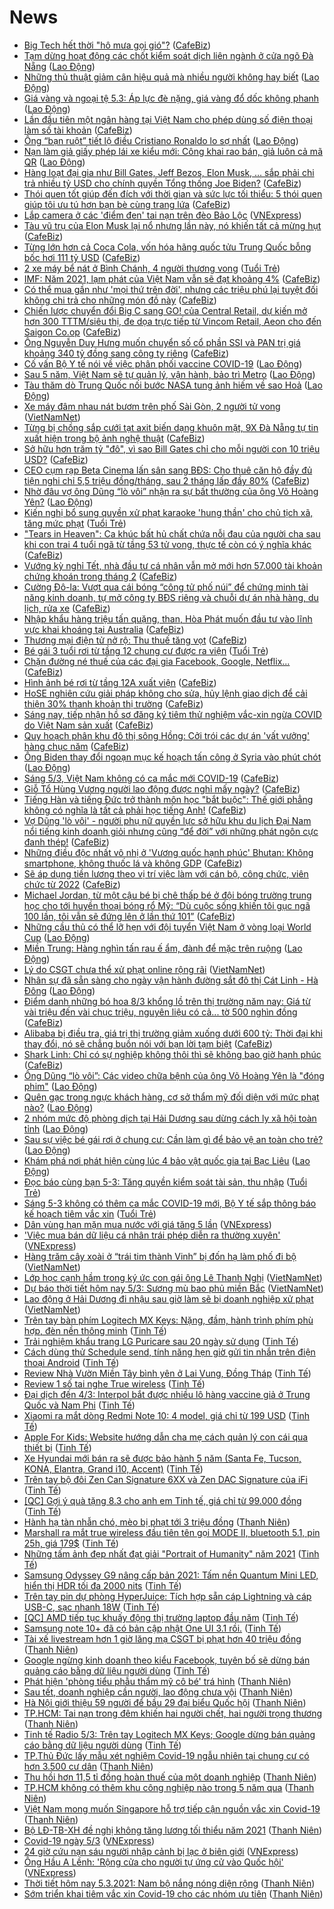 # News

- [Big Tech hết thời "hô mưa gọi gió"?](https://cafebiz.vn/big-tech-het-thoi-ho-mua-goi-gio-20210305090343827.chn) ([CafeBiz](https://cafebiz.vn))
- [Tạm dừng hoạt động các chốt kiểm soát dịch liên ngành ở cửa ngõ Đà Nẵng](https://laodong.vn/xa-hoi/tam-dung-hoat-dong-cac-chot-kiem-soat-dich-lien-nganh-o-cua-ngo-da-nang-885983.ldo) ([Lao Động](https://laodong.vn))
- [Những thủ thuật giảm cân hiệu quả mà nhiều người không hay biết](https://laodong.vn/suc-khoe/nhung-thu-thuat-giam-can-hieu-qua-ma-nhieu-nguoi-khong-hay-biet-885923.ldo) ([Lao Động](https://laodong.vn))
- [Giá vàng và ngoại tệ 5.3: Áp lực đè nặng, giá vàng đổ dốc không phanh](https://laodong.vn/video/gia-vang-va-ngoai-te-53-ap-luc-de-nang-gia-vang-do-doc-khong-phanh-885986.ldo) ([Lao Động](https://laodong.vn))
- [Lần đầu tiên một ngân hàng tại Việt Nam cho phép dùng số điện thoại làm số tài khoản](https://cafebiz.vn/lan-dau-tien-mot-ngan-hang-tai-viet-nam-cho-phep-dung-so-dien-thoai-lam-so-tai-khoan-2021030510240781.chn) ([CafeBiz](https://cafebiz.vn))
- [Ông “bạn ruột” tiết lộ điều Cristiano Ronaldo lo sợ nhất](https://laodong.vn/the-thao/ong-ban-ruot-tiet-lo-dieu-cristiano-ronaldo-lo-so-nhat-885961.ldo) ([Lao Động](https://laodong.vn))
- [Nạn làm giả giấy phép lái xe kiểu mới: Công khai rao bán, giả luôn cả mã QR](https://laodong.vn/xa-hoi/nan-lam-gia-giay-phep-lai-xe-kieu-moi-cong-khai-rao-ban-gia-luon-ca-ma-qr-885872.ldo) ([Lao Động](https://laodong.vn))
- [Hàng loạt đại gia như Bill Gates, Jeff Bezos, Elon Musk, … sắp phải chi trả nhiều tỷ USD cho chính quyền Tổng thống Joe Biden?](https://cafebiz.vn/hang-loat-dai-gia-nhu-bill-gates-jeff-bezos-elon-musk-sap-phai-chi-tra-nhieu-ty-usd-cho-chinh-quyen-tong-thong-joe-biden-20210305094633287.chn) ([CafeBiz](https://cafebiz.vn))
- [Thói quen tốt giúp đến đích với thời gian và sức lực tối thiểu: 5 thói quen giúp tôi ưu tú hơn bạn bè cùng trang lứa](https://cafebiz.vn/thoi-quen-tot-giup-den-dich-voi-thoi-gian-va-suc-luc-toi-thieu-5-thoi-quen-giup-toi-uu-tu-hon-ban-be-cung-trang-lua-20210304153259834.chn) ([CafeBiz](https://cafebiz.vn))
- [Lắp camera ở các 'điểm đen' tai nạn trên đèo Bảo Lộc](https://vnexpress.net/lap-camera-o-cac-diem-den-tai-nan-tren-deo-bao-loc-4243812.html) ([VNExpress](https://vnexpress.net))
- [Tàu vũ trụ của Elon Musk lại nổ nhưng lần này, nó khiến tất cả mừng hụt](https://cafebiz.vn/tau-vu-tru-cua-elon-musk-lai-no-nhung-lan-nay-no-khien-tat-ca-mung-hut-20210305085913953.chn) ([CafeBiz](https://cafebiz.vn))
- [Từng lớn hơn cả Coca Cola, vốn hóa hãng quốc tửu Trung Quốc bỗng bốc hơi 111 tỷ USD](https://cafebiz.vn/tung-lon-hon-ca-coca-cola-von-hoa-hang-quoc-tuu-trung-quoc-bong-boc-hoi-111-ty-usd-20210305095934282.chn) ([CafeBiz](https://cafebiz.vn))
- [2 xe máy bể nát ở Bình Chánh, 4 người thương vong](https://tuoitre.vn/hai-xe-may-be-nat-o-binh-chanh-4-nguoi-thuong-vong-20210305091058077.htm) ([Tuổi Trẻ](https://tuoitre.vn))
- [IMF: Năm 2021, lạm phát của Việt Nam vẫn sẽ đạt khoảng 4%](https://cafebiz.vn/imf-nam-2021-lam-phat-cua-viet-nam-van-se-dat-khoang-4-2021030509435631.chn) ([CafeBiz](https://cafebiz.vn))
- [Có thể mua gần như 'mọi thứ trên đời', nhưng các triệu phú lại tuyệt đối không chi trả cho những món đồ này](https://cafebiz.vn/co-the-mua-gan-nhu-moi-thu-tren-doi-nhung-cac-trieu-phu-lai-tuyet-doi-khong-chi-tra-cho-nhung-mon-do-nay-20210305085640605.chn) ([CafeBiz](https://cafebiz.vn))
- [Chiến lược chuyển đổi Big C sang GO! của Central Retail, dự kiến mở hơn 300 TTTM/siêu thị, đe dọa trực tiếp từ Vincom Retail, Aeon cho đến Saigon Co.op](https://cafebiz.vn/chien-luoc-chuyen-doi-big-c-sang-go-cua-rental-retail-du-kien-mo-hon-300-tttm-sieu-thi-de-doa-truc-tiep-tu-vincom-retail-aeon-cho-den-saigon-coop-20210305093922446.chn) ([CafeBiz](https://cafebiz.vn))
- [Ông Nguyễn Duy Hưng muốn chuyển số cổ phần SSI và PAN trị giá khoảng 340 tỷ đồng sang công ty riêng](https://cafebiz.vn/ong-nguyen-duy-hung-muon-chuyen-so-co-phan-ssi-va-pan-tri-gia-khoang-340-ty-dong-sang-cong-ty-rieng-20210305093733065.chn) ([CafeBiz](https://cafebiz.vn))
- [Cố vấn Bộ Y tế nói về việc phân phối vaccine COVID-19](https://laodong.vn/video-thoi-su/co-van-bo-y-te-noi-ve-viec-phan-phoi-vaccine-covid-19-885472.ldo) ([Lao Động](https://laodong.vn))
- [Sau 5 năm, Việt Nam sẽ tự  quản lý, vận hành, bảo trì Metro](https://laodong.vn/xa-hoi/sau-5-nam-viet-nam-se-tu-quan-ly-van-hanh-bao-tri-metro-885894.ldo) ([Lao Động](https://laodong.vn))
- [Tàu thăm dò Trung Quốc nối bước NASA tung ảnh hiếm về sao Hoả](https://laodong.vn/photo/tau-tham-do-trung-quoc-noi-buoc-nasa-tung-anh-hiem-ve-sao-hoa-885912.ldo) ([Lao Động](https://laodong.vn))
- [Xe máy đâm nhau nát bươm trên phố Sài Gòn, 2 người tử vong](http://vietnamnet.vn/vn/thoi-su/an-toan-giao-thong/xe-may-dam-nhau-nat-buom-tren-pho-sai-gon-2-nguoi-tu-vong-717374.html) ([VietNamNet](https://vietnamnet.vn))
- [Từng bị chồng sắp cưới tạt axit biến dạng khuôn mặt, 9X Đà Nẵng tự tin xuất hiện trong bộ ảnh nghệ thuật](https://cafebiz.vn/tung-bi-chong-sap-cuoi-tat-axit-bien-dang-khuon-mat-9x-da-nang-tu-tin-xuat-hien-trong-bo-anh-nghe-thuat-20210304161958001.chn) ([CafeBiz](https://cafebiz.vn))
- [Sở hữu hơn trăm tỷ "đô", vì sao Bill Gates chỉ cho mỗi người con 10 triệu USD?](https://cafebiz.vn/so-huu-hon-tram-ty-do-vi-sao-bill-gates-chi-cho-moi-nguoi-con-10-trieu-usd-20210305090125852.chn) ([CafeBiz](https://cafebiz.vn))
- [CEO cụm rạp Beta Cinema lấn sân sang BĐS: Cho thuê căn hộ đầy đủ tiện nghi chỉ 5,5 triệu đồng/tháng, sau 2 tháng lấp đầy 80%](https://cafebiz.vn/ceo-cum-rap-beta-cinema-lan-san-sang-bds-cho-thue-can-ho-day-du-tien-nghi-chi-55-trieu-dong-thang-sau-2-thang-lap-day-80-20210305084501245.chn) ([CafeBiz](https://cafebiz.vn))
- [Nhờ đâu vợ ông Dũng “lò vôi” nhận ra sự bất thường của ông Võ Hoàng Yên?](https://laodong.vn/video-thoi-su/nho-dau-vo-ong-dung-lo-voi-nhan-ra-su-bat-thuong-cua-ong-vo-hoang-yen-885810.ldo) ([Lao Động](https://laodong.vn))
- [Kiến nghị bổ sung quyền xử phạt karaoke 'hung thần' cho chủ tịch xã, tăng mức phạt](https://tuoitre.vn/kien-nghi-bo-sung-quyen-xu-phat-karaoke-hung-than-cho-chu-tich-xa-tang-muc-phat-20210305080418133.htm) ([Tuổi Trẻ](https://tuoitre.vn))
- ["Tears in Heaven": Ca khúc bất hủ chất chứa nỗi đau của người cha sau khi con trai 4 tuổi ngã từ tầng 53 tử vong, thực tế còn có ý nghĩa khác](https://cafebiz.vn/tears-in-heaven-ca-khuc-bat-hu-chat-chua-noi-dau-cua-nguoi-cha-sau-khi-con-trai-4-tuoi-nga-tu-tang-53-tu-vong-thuc-te-con-co-y-nghia-khac-20210305085803132.chn) ([CafeBiz](https://cafebiz.vn))
- [Vướng kỳ nghỉ Tết, nhà đầu tư cá nhân vẫn mở mới hơn 57.000 tài khoản chứng khoán trong tháng 2](https://cafebiz.vn/vuong-ky-nghi-tet-nha-dau-tu-ca-nhan-van-mo-moi-hon-57000-tai-khoan-chung-khoan-trong-thang-2-20210305085514461.chn) ([CafeBiz](https://cafebiz.vn))
- [Cường Đô-la: Vượt qua cái bóng “công tử phố núi” để chứng minh tài năng kinh doanh, tự mở công ty BĐS riêng và chuỗi dự án nhà hàng, du lịch, rửa xe](https://cafebiz.vn/cuong-do-la-vuot-qua-cai-bong-cong-tu-pho-nui-de-chung-minh-tai-nang-kinh-doanh-tu-mo-cong-ty-bds-rieng-va-chuoi-du-an-nha-hang-du-lich-rua-xe-20210226181919314.chn) ([CafeBiz](https://cafebiz.vn))
- [Nhập khẩu hàng triệu tấn quặng, than, Hòa Phát muốn đầu tư vào lĩnh vực khai khoáng tại Australia](https://cafebiz.vn/nhap-khau-hang-trieu-tan-quang-than-hoa-phat-muon-dau-tu-vao-linh-vuc-khai-khoang-tai-australia-20210305085006635.chn) ([CafeBiz](https://cafebiz.vn))
- [Thương mại điện tử nở rộ: Thu thuế tăng vọt](https://cafebiz.vn/thuong-mai-dien-tu-no-ro-thu-thue-tang-vot-20210305084647442.chn) ([CafeBiz](https://cafebiz.vn))
- [Bé gái 3 tuổi rơi từ tầng 12 chung cư được ra viện](https://tuoitre.vn/be-3-tuoi-roi-tu-tang-12-chung-cu-suc-khoe-da-on-dinh-duoc-ra-vien-20210305082642794.htm) ([Tuổi Trẻ](https://tuoitre.vn))
- [Chặn đường né thuế của các đại gia Facebook, Google, Netflix...](https://cafebiz.vn/chan-duong-ne-thue-cua-cac-dai-gia-facebook-google-netflix-20210305084205071.chn) ([CafeBiz](https://cafebiz.vn))
- [Hình ảnh bé rơi từ tầng 12A xuất viện](https://cafebiz.vn/hinh-anh-be-roi-tu-tang-12a-xuat-vien-2021030508415583.chn) ([CafeBiz](https://cafebiz.vn))
- [HoSE nghiên cứu giải pháp không cho sửa, hủy lệnh giao dịch để cải thiện 30% thanh khoản thị trường](https://cafebiz.vn/hose-nghien-cuu-giai-phap-khong-cho-sua-huy-lenh-giao-dich-de-cai-thien-30-thanh-khoan-thi-truong-20210305084008737.chn) ([CafeBiz](https://cafebiz.vn))
- [Sáng nay, tiếp nhận hồ sơ đăng ký tiêm thử nghiệm vắc-xin ngừa COVID do Việt Nam sản xuất](https://cafebiz.vn/sang-nay-tiep-nhan-ho-so-dang-ky-tiem-thu-nghiem-vac-xin-ngua-covid-do-viet-nam-san-xuat-20210305083943815.chn) ([CafeBiz](https://cafebiz.vn))
- [Quy hoạch phân khu đô thị sông Hồng: Cởi trói các dự án 'vất vưởng' hàng chục năm](https://cafebiz.vn/quy-hoach-phan-khu-do-thi-song-hong-coi-troi-cac-du-an-vat-vuong-hang-chuc-nam-20210305083055579.chn) ([CafeBiz](https://cafebiz.vn))
- [Ông Biden thay đổi ngoạn mục kế hoạch tấn công ở Syria vào phút chót](https://laodong.vn/the-gioi/ong-biden-thay-doi-ngoan-muc-ke-hoach-tan-cong-o-syria-vao-phut-chot-885952.ldo) ([Lao Động](https://laodong.vn))
- [Sáng 5/3, Việt Nam không có ca mắc mới COVID-19](https://cafebiz.vn/sang-5-3-viet-nam-khong-co-ca-mac-moi-covid-19-20210305082821292.chn) ([CafeBiz](https://cafebiz.vn))
- [Giỗ Tổ Hùng Vương người lao động được nghỉ mấy ngày?](https://cafebiz.vn/gio-to-hung-vuong-nguoi-lao-dong-duoc-nghi-may-ngay-20210305082538264.chn) ([CafeBiz](https://cafebiz.vn))
- [Tiếng Hàn và tiếng Đức trở thành môn học "bắt buộc": Thế giới phẳng không có nghĩa là tất cả phải học tiếng Anh!](https://cafebiz.vn/tieng-han-va-tieng-duc-tro-thanh-mon-hoc-bat-buoc-the-gioi-phang-khong-co-nghia-la-tat-ca-phai-hoc-tieng-anh-20210305082446823.chn) ([CafeBiz](https://cafebiz.vn))
- [Vợ Dũng 'lò vôi' - người phụ nữ quyền lực sở hữu khu du lịch Đại Nam nổi tiếng kinh doanh giỏi nhưng cũng “để đời” với những phát ngôn cực đanh thép!](https://cafebiz.vn/vo-dung-lo-voi-nguoi-phu-nu-quyen-luc-so-huu-khu-du-lich-dai-nam-noi-tieng-kinh-doanh-gioi-nhung-cung-de-doi-voi-nhung-phat-ngon-cuc-danh-thep-20210305082100699.chn) ([CafeBiz](https://cafebiz.vn))
- [Những điều độc nhất vô nhị ở 'Vương quốc hạnh phúc' Bhutan: Không smartphone, không thuốc lá và không GDP](https://cafebiz.vn/nhung-dieu-doc-nhat-vo-nhi-o-vuong-quoc-hanh-phuc-bhutan-khong-smartphone-khong-thuoc-la-va-khong-gdp-20210304145922104.chn) ([CafeBiz](https://cafebiz.vn))
- [Sẽ áp dụng tiền lương theo vị trí việc làm với cán bộ, công chức, viên chức từ 2022](https://cafebiz.vn/se-ap-dung-tien-luong-theo-vi-tri-viec-lam-voi-can-bo-cong-chuc-vien-chuc-tu-2022-2021030508193199.chn) ([CafeBiz](https://cafebiz.vn))
- [Michael Jordan, từ một cậu bé bị chê thấp bé ở đội bóng trường trung học cho tới huyền thoại bóng rổ Mỹ: “Dù cuộc sống khiến tôi gục ngã 100 lần, tôi vẫn sẽ đứng lên ở lần thứ 101”](https://cafebiz.vn/michael-jordan-tu-mot-cau-be-bi-che-thap-be-o-doi-bong-truong-trung-hoc-cho-toi-huyen-thoai-bong-ro-my-du-cuoc-song-khien-toi-guc-nga-100-lan-toi-van-se-dung-len-o-lan-thu-101-20210304152458847.chn) ([CafeBiz](https://cafebiz.vn))
- [Những cầu thủ có thể lỡ hẹn với đội tuyển Việt Nam ở vòng loại World Cup](https://laodong.vn/bong-da/nhung-cau-thu-co-the-lo-hen-voi-doi-tuyen-viet-nam-o-vong-loai-world-cup-885794.ldo) ([Lao Động](https://laodong.vn))
- [Miền Trung: Hàng nghìn tấn rau ế ẩm, đành để mặc trên ruộng](https://laodong.vn/kinh-te/mien-trung-hang-nghin-tan-rau-e-am-danh-de-mac-tren-ruong-885891.ldo) ([Lao Động](https://laodong.vn))
- [Lý do CSGT chưa thể xử phạt online rộng rãi](http://vietnamnet.vn/vn/thoi-su/an-toan-giao-thong/ly-do-csgt-chua-the-xu-phat-online-rong-rai-717346.html) ([VietNamNet](https://vietnamnet.vn))
- [Nhân sự đã sẵn sàng cho ngày vận hành đường sắt đô thị Cát Linh - Hà Đông](https://laodong.vn/giao-thong/nhan-su-da-san-sang-cho-ngay-van-hanh-duong-sat-do-thi-cat-linh-ha-dong-885892.ldo) ([Lao Động](https://laodong.vn))
- [Điểm danh những bó hoa 8/3 khổng lồ trên thị trường năm nay: Giá từ vài triệu đến vài chục triệu, nguyên liệu có cả... tờ 500 nghìn đồng](https://cafebiz.vn/diem-danh-nhung-bo-hoa-8-3-khong-lo-tren-thi-truong-nam-nay-gia-tu-vai-trieu-den-vai-chuc-trieu-nguyen-lieu-co-ca-to-500-nghin-dong-20210304151125759.chn) ([CafeBiz](https://cafebiz.vn))
- [Alibaba bị điều tra, giá trị thị trường giảm xuống dưới 600 tỷ: Thời đại khi thay đổi, nó sẽ chẳng buồn nói với bạn lời tạm biệt](https://cafebiz.vn/alibaba-bi-dieu-tra-gia-tri-thi-truong-giam-xuong-duoi-600-ty-thoi-dai-khi-thay-doi-no-se-chang-buon-noi-voi-ban-loi-tam-biet-20210304154208804.chn) ([CafeBiz](https://cafebiz.vn))
- [Shark Linh: Chỉ có sự nghiệp không thôi thì sẽ không bao giờ hạnh phúc](https://cafebiz.vn/shark-linh-chi-co-su-nghiep-khong-se-khong-bao-gio-hanh-phuc-20210304161712949.chn) ([CafeBiz](https://cafebiz.vn))
- [Ông Dũng “lò vôi”: Các video chữa bệnh của ông Võ Hoàng Yên là &quot;đóng phim&quot;](https://laodong.vn/video-thoi-su/ong-dung-lo-voi-cac-video-chua-benh-cua-ong-vo-hoang-yen-la-dong-phim-885854.ldo) ([Lao Động](https://laodong.vn))
- [Quên gạc trong ngực khách hàng, cơ sở thẩm mỹ đối diện với mức phạt nào?](https://laodong.vn/video/quen-gac-trong-nguc-khach-hang-co-so-tham-my-doi-dien-voi-muc-phat-nao-885770.ldo) ([Lao Động](https://laodong.vn))
- [2 nhóm mức độ phòng dịch tại Hải Dương sau dừng cách ly xã hội toàn tỉnh](https://laodong.vn/infographic/2-nhom-muc-do-phong-dich-tai-hai-duong-sau-dung-cach-ly-xa-hoi-toan-tinh-882734.ldo) ([Lao Động](https://laodong.vn))
- [Sau sự việc bé gái rơi ở chung cư: Cần làm gì để bảo vệ an toàn cho trẻ?](https://laodong.vn/gia-dinh-hon-nhan/sau-su-viec-be-gai-roi-o-chung-cu-can-lam-gi-de-bao-ve-an-toan-cho-tre-885767.ldo) ([Lao Động](https://laodong.vn))
- [Khám phá nơi phát hiện cùng lúc 4 bảo vật quốc gia tại Bạc Liêu](https://laodong.vn/photo/kham-pha-noi-phat-hien-cung-luc-4-bao-vat-quoc-gia-tai-bac-lieu-885787.ldo) ([Lao Động](https://laodong.vn))
- [Đọc báo cùng bạn 5-3: Tăng quyền kiểm soát tài sản, thu nhập](https://tuoitre.vn/doc-bao-cung-ban-5-3-tang-quyen-kiem-soat-tai-san-thu-nhap-20210305050914958.htm) ([Tuổi Trẻ](https://tuoitre.vn))
- [Sáng 5-3 không có thêm ca mắc COVID-19 mới, Bộ Y tế sắp thông báo kế hoạch tiêm vắc xin](https://tuoitre.vn/sang-5-3-khong-co-them-ca-mac-covid-19-moi-bo-y-te-sap-thong-bao-ke-hoach-tiem-vac-xin-20210305061915979.htm) ([Tuổi Trẻ](https://tuoitre.vn))
- [Dân vùng hạn mặn mua nước với giá tăng 5 lần](https://vnexpress.net/dan-vung-han-man-mua-nuoc-voi-gia-tang-5-lan-4243658.html) ([VNExpress](https://vnexpress.net))
- ['Việc mua bán dữ liệu cá nhân trái phép diễn ra thường xuyên'](https://vnexpress.net/viec-mua-ban-du-lieu-ca-nhan-trai-phep-dien-ra-thuong-xuyen-4243688.html) ([VNExpress](https://vnexpress.net))
- [Hàng trăm cây xoài ở “trái tim thành Vinh” bị đốn hạ làm phố đi bộ](http://vietnamnet.vn/vn/thoi-su/hang-tram-cay-xoai-o-trai-tim-thanh-vinh-bi-don-ha-lam-pho-di-bo-717207.html) ([VietNamNet](https://vietnamnet.vn))
- [Lớp học cạnh hầm trong ký ức con gái ông Lê Thanh Nghị](http://vietnamnet.vn/vn/thoi-su/media/lop-hoc-canh-ham-trong-ky-uc-con-gai-ong-le-thanh-nghi-717251.html) ([VietNamNet](https://vietnamnet.vn))
- [Dự báo thời tiết hôm nay 5/3: Sương mù bao phủ miền Bắc](http://vietnamnet.vn/vn/thoi-su/du-bao-thoi-tiet-hom-nay-5-3-suong-mu-bao-phu-mien-bac-717283.html) ([VietNamNet](https://vietnamnet.vn))
- [Lao động ở Hải Dương đi nhậu sau giờ làm sẽ bị doanh nghiệp xử phạt](http://vietnamnet.vn/vn/thoi-su/lao-dong-o-hai-duong-di-nhau-sau-gio-lam-se-bi-doanh-nghiep-xu-phat-717319.html) ([VietNamNet](https://vietnamnet.vn))
- [Trên tay bàn phím Logitech MX Keys: Nặng, đầm, hành trình phím phù hợp, đèn nền thông minh](https://tinhte.vn/thread/tren-tay-ban-phim-logitech-mx-keys-nang-dam-hanh-trinh-phim-phu-hop-den-nen-thong-minh.3287201/) ([Tinh Tế](https://tinhte.vn))
- [Trải nghiệm khẩu trang LG Puricare sau 20 ngày sử dụng](https://tinhte.vn/thread/trai-nghiem-khau-trang-lg-puricare-sau-20-ngay-su-dung.3287421/) ([Tinh Tế](https://tinhte.vn))
- [Cách dùng thử Schedule send, tính năng hẹn giờ gửi tin nhắn trên điện thoại Android](https://tinhte.vn/thread/cach-dung-thu-schedule-send-tinh-nang-hen-gio-gui-tin-nhan-tren-dien-thoai-android.3287651/) ([Tinh Tế](https://tinhte.vn))
- [Review Nhà Vườn Miền Tây bình yên ở Lai Vung, Đồng Tháp](https://tinhte.vn/thread/review-nha-vuon-mien-tay-binh-yen-o-lai-vung-dong-thap.3287657/) ([Tinh Tế](https://tinhte.vn))
- [Review 1 số tai nghe True wireless](https://tinhte.vn/thread/review-1-so-tai-nghe-true-wireless.3287601/) ([Tinh Tế](https://tinhte.vn))
- [Đại dịch đến 4/3: Interpol bắt được nhiều lô hàng vaccine giả ở Trung Quốc và Nam Phi](https://tinhte.vn/thread/dai-dich-den-4-3-interpol-bat-duoc-nhieu-lo-hang-vaccine-gia-o-trung-quoc-va-nam-phi.3287472/) ([Tinh Tế](https://tinhte.vn))
- [Xiaomi ra mắt dòng Redmi Note 10: 4 model, giá chỉ từ 199 USD](https://tinhte.vn/thread/xiaomi-ra-mat-dong-redmi-note-10-4-model-gia-chi-tu-199-usd.3287683/) ([Tinh Tế](https://tinhte.vn))
- [Apple For Kids: Website hướng dẫn cha mẹ cách quản lý con cái qua thiết bị](https://tinhte.vn/thread/apple-for-kids-website-huong-dan-cha-me-cach-quan-ly-con-cai-qua-thiet-bi.3287723/) ([Tinh Tế](https://tinhte.vn))
- [Xe Hyundai mới bán ra sẽ được bảo hành 5 năm (Santa Fe, Tucson, KONA, Elantra, Grand i10, Accent)](https://tinhte.vn/thread/xe-hyundai-moi-ban-ra-se-duoc-bao-hanh-5-nam-santa-fe-tucson-kona-elantra-grand-i10-accent.3286408/) ([Tinh Tế](https://tinhte.vn))
- [Trên tay bộ đôi Zen Can Signature 6XX và Zen DAC Signature của iFi](https://tinhte.vn/thread/tren-tay-bo-doi-zen-can-signature-6xx-va-zen-dac-signature-cua-ifi.3285256/) ([Tinh Tế](https://tinhte.vn))
- [[QC] Gợi ý quà tặng 8.3 cho anh em Tinh tế, giá chỉ từ 99.000 đồng](https://tinhte.vn/thread/qc-goi-y-qua-tang-8-3-cho-anh-em-tinh-te-gia-chi-tu-99-000-dong.3287462/) ([Tinh Tế](https://tinhte.vn))
- [Hành hạ tàn nhẫn chó, mèo bị phạt tới 3 triệu đồng](https://thanhnien.vn/thoi-su/hanh-ha-tan-nhan-cho-meo-bi-phat-toi-3-trieu-dong-1349652.html) ([Thanh Niên](https://thanhnien.vn))
- [Marshall ra mắt true wireless đầu tiên tên gọi MODE II, bluetooth 5.1, pin 25h, giá 179$](https://tinhte.vn/thread/marshall-ra-mat-true-wireless-dau-tien-ten-goi-mode-ii-bluetooth-5-1-pin-25h-gia-179.3287781/) ([Tinh Tế](https://tinhte.vn))
- [Những tấm ảnh đẹp nhất đạt giải "Portrait of Humanity" năm 2021](https://tinhte.vn/thread/nhung-tam-anh-dep-nhat-dat-giai-portrait-of-humanity-nam-2021.3286843/) ([Tinh Tế](https://tinhte.vn))
- [Samsung Odyssey G9 nâng cấp bản 2021: Tấm nền Quantum Mini LED, hiển thị HDR tối đa 2000 nits](https://tinhte.vn/thread/samsung-odyssey-g9-nang-cap-ban-2021-tam-nen-quantum-mini-led-hien-thi-hdr-toi-da-2000-nits.3287638/) ([Tinh Tế](https://tinhte.vn))
- [Trên tay pin dự phòng HyperJuice: Tích hợp sẵn cáp Lightning và cáp USB-C, sạc nhanh 18W](https://tinhte.vn/thread/tren-tay-pin-du-phong-hyperjuice-tich-hop-san-cap-lightning-va-cap-usb-c-sac-nhanh-18w.3287121/) ([Tinh Tế](https://tinhte.vn))
- [[QC] AMD tiếp tục khuấy động thị trường laptop đầu năm](https://tinhte.vn/thread/qc-amd-tiep-tuc-khuay-dong-thi-truong-laptop-dau-nam.3287152/) ([Tinh Tế](https://tinhte.vn))
- [Samsung note 10+ đã có bản cập nhật One UI 3.1 rồi.](https://tinhte.vn/thread/samsung-note-10-da-co-ban-cap-nhat-one-ui-3-1-roi.3287038/) ([Tinh Tế](https://tinhte.vn))
- [Tài xế livestream hơn 1 giờ lăng mạ CSGT bị phạt hơn 40 triệu đồng](https://thanhnien.vn/thoi-su/tai-xe-livestream-hon-1-gio-lang-ma-csgt-bi-phat-hon-40-trieu-dong-1349832.html) ([Thanh Niên](https://thanhnien.vn))
- [Google ngừng kinh doanh theo kiểu Facebook, tuyên bố sẽ dừng bán quảng cáo bằng dữ liệu người dùng](https://tinhte.vn/thread/google-ngung-kinh-doanh-theo-kieu-facebook-tuyen-bo-se-dung-ban-quang-cao-bang-du-lieu-nguoi-dung.3287578/) ([Tinh Tế](https://tinhte.vn))
- [Phát hiện 'phòng tiểu phẫu thẩm mỹ cô bé' trá hình](https://thanhnien.vn/thoi-su/phat-hien-phong-tieu-phau-tham-my-co-be-tra-hinh-1349803.html) ([Thanh Niên](https://thanhnien.vn))
- [Sau tết, doanh nghiệp cần người, lao động chưa vội](https://thanhnien.vn/thoi-su/sau-tet-doanh-nghiep-can-nguoi-lao-dong-chua-voi-1349546.html) ([Thanh Niên](https://thanhnien.vn))
- [Hà Nội giới thiệu 59 người để bầu 29 đại biểu Quốc hội](https://thanhnien.vn/thoi-su/ha-noi-gioi-thieu-59-nguoi-de-bau-29-dai-bieu-quoc-hoi-1349734.html) ([Thanh Niên](https://thanhnien.vn))
- [TP.HCM: Tai nạn trong đêm khiến hai người chết, hai người trọng thương](https://thanhnien.vn/thoi-su/tphcm-tai-nan-trong-dem-khien-hai-nguoi-chet-hai-nguoi-trong-thuong-1349724.html) ([Thanh Niên](https://thanhnien.vn))
- [Tinh tế Radio 5/3: Trên tay Logitech MX Keys; Google dừng bán quảng cáo bằng dữ liệu người dùng](https://tinhte.vn/thread/tinh-te-radio-5-3-tren-tay-logitech-mx-keys-google-dung-ban-quang-cao-bang-du-lieu-nguoi-dung.3287788/) ([Tinh Tế](https://tinhte.vn))
- [TP.Thủ Đức lấy mẫu xét nghiệm Covid-19 ngẫu nhiên tại chung cư có hơn 3.500 cư dân](https://thanhnien.vn/thoi-su/tpthu-duc-lay-mau-xet-nghiem-covid-19-ngau-nhien-tai-chung-cu-co-hon-3500-cu-dan-1349715.html) ([Thanh Niên](https://thanhnien.vn))
- [Thu hồi hơn 11,5 tỉ đồng hoàn thuế của một doanh nghiệp](https://thanhnien.vn/thoi-su/thu-hoi-hon-115-ti-dong-hoan-thue-cua-mot-doanh-nghiep-1349730.html) ([Thanh Niên](https://thanhnien.vn))
- [TP.HCM không có thêm khu công nghiệp nào trong 5 năm qua](https://thanhnien.vn/thoi-su/tphcm-khong-co-them-khu-cong-nghiep-nao-trong-5-nam-qua-1349720.html) ([Thanh Niên](https://thanhnien.vn))
- [Việt Nam mong muốn Singapore hỗ trợ tiếp cận nguồn vắc xin Covid-19](https://thanhnien.vn/thoi-su/viet-nam-mong-muon-singapore-ho-tro-tiep-can-nguon-vac-xin-covid-19-1349713.html) ([Thanh Niên](https://thanhnien.vn))
- [Bộ LĐ-TB-XH đề nghị không tăng lương tối thiểu năm 2021](https://thanhnien.vn/thoi-su/bo-ld-tb-xh-de-nghi-khong-tang-luong-toi-thieu-nam-2021-1349722.html) ([Thanh Niên](https://thanhnien.vn))
- [Covid-19 ngày 5/3](https://vnexpress.net/covid-19-ngay-5-3-4243718.html) ([VNExpress](https://vnexpress.net))
- [24 giờ cứu nạn sáu người nhập cảnh bị lạc ở biên giới](https://vnexpress.net/24-gio-cuu-nan-sau-nguoi-nhap-canh-bi-lac-o-bien-gioi-4243666.html) ([VNExpress](https://vnexpress.net))
- [Ông Hầu A Lềnh: 'Rộng cửa cho người tự ứng cử vào Quốc hội'](https://vnexpress.net/ong-hau-a-lenh-rong-cua-cho-nguoi-tu-ung-cu-vao-quoc-hoi-4243379.html) ([VNExpress](https://vnexpress.net))
- [Thời tiết hôm nay 5.3.2021: Nam bộ nắng nóng diện rộng](https://thanhnien.vn/thoi-su/thoi-tiet-hom-nay-532021-nam-bo-nang-nong-dien-rong-1349744.html) ([Thanh Niên](https://thanhnien.vn))
- [Sớm triển khai tiêm vắc xin Covid-19 cho các nhóm ưu tiên](https://thanhnien.vn/thoi-su/som-trien-khai-tiem-vac-xin-covid-19-cho-cac-nhom-uu-tien-1349754.html) ([Thanh Niên](https://thanhnien.vn))
